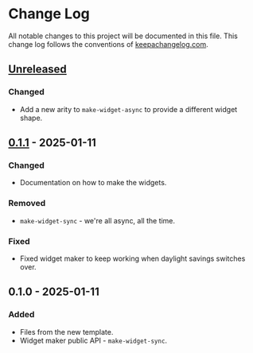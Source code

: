 # Change Log
All notable changes to this project will be documented in this file. This change log follows the conventions of [keepachangelog.com](http://keepachangelog.com/).

## [Unreleased]
### Changed
- Add a new arity to `make-widget-async` to provide a different widget shape.

## [0.1.1] - 2025-01-11
### Changed
- Documentation on how to make the widgets.

### Removed
- `make-widget-sync` - we're all async, all the time.

### Fixed
- Fixed widget maker to keep working when daylight savings switches over.

## 0.1.0 - 2025-01-11
### Added
- Files from the new template.
- Widget maker public API - `make-widget-sync`.

[Unreleased]: https://sourcehost.site/your-name/clojure-web-app/compare/0.1.1...HEAD
[0.1.1]: https://sourcehost.site/your-name/clojure-web-app/compare/0.1.0...0.1.1
